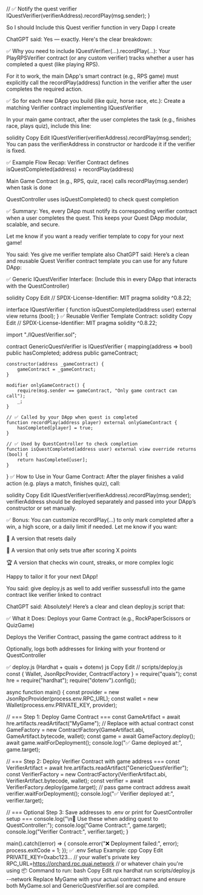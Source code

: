 // ✅ Notify the quest verifier
        IQuestVerifier(verifierAddress).recordPlay(msg.sender);
    }

So I should Include this Quest verifier function in very Dapp I create 


ChatGPT said:
Yes — exactly. Here's the clear breakdown:

✅ Why you need to include IQuestVerifier(...).recordPlay(...):
Your PlayRPSVerifier contract (or any custom verifier) tracks whether a user has completed a quest (like playing RPS).

For it to work, the main DApp's smart contract (e.g., RPS game) must explicitly call the recordPlay(address) function in the verifier after the user completes the required action.

✅ So for each new DApp you build (like quiz, horse race, etc.):
Create a matching Verifier contract implementing IQuestVerifier

In your main game contract, after the user completes the task (e.g., finishes race, plays quiz), include this line:

solidity
Copy
Edit
IQuestVerifier(verifierAddress).recordPlay(msg.sender);
You can pass the verifierAddress in constructor or hardcode it if the verifier is fixed.

✅ Example Flow Recap:
Verifier Contract defines isQuestCompleted(address) + recordPlay(address)

Main Game Contract (e.g., RPS, quiz, race) calls recordPlay(msg.sender) when task is done

QuestController uses isQuestCompleted() to check quest completion

✅ Summary:
Yes, every DApp must notify its corresponding verifier contract when a user completes the quest.
This keeps your Quest DApp modular, scalable, and secure.

Let me know if you want a ready verifier template to copy for your next game!






You said:
Yes give me verifier template also
ChatGPT said:
Here’s a clean and reusable Quest Verifier contract template you can use for any future DApp:

✅ Generic IQuestVerifier Interface:
(Include this in every DApp that interacts with the QuestController)

solidity
Copy
Edit
// SPDX-License-Identifier: MIT
pragma solidity ^0.8.22;

interface IQuestVerifier {
    function isQuestCompleted(address user) external view returns (bool);
}
✅ Reusable Verifier Template Contract:
solidity
Copy
Edit
// SPDX-License-Identifier: MIT
pragma solidity ^0.8.22;

import "./IQuestVerifier.sol";

contract GenericQuestVerifier is IQuestVerifier {
    mapping(address => bool) public hasCompleted;
    address public gameContract;

    constructor(address _gameContract) {
        gameContract = _gameContract;
    }

    modifier onlyGameContract() {
        require(msg.sender == gameContract, "Only game contract can call");
        _;
    }

    // ✅ Called by your DApp when quest is completed
    function recordPlay(address player) external onlyGameContract {
        hasCompleted[player] = true;
    }

    // ✅ Used by QuestController to check completion
    function isQuestCompleted(address user) external view override returns (bool) {
        return hasCompleted[user];
    }
}
✅ How to Use in Your Game Contract:
After the player finishes a valid action (e.g. plays a match, finishes quiz), call:

solidity
Copy
Edit
IQuestVerifier(verifierAddress).recordPlay(msg.sender);
verifierAddress should be deployed separately and passed into your DApp’s constructor or set manually.

✅ Bonus: You can customize recordPlay(...) to only mark completed after a win, a high score, or a daily limit if needed.
Let me know if you want:

🧩 A version that resets daily

🎯 A version that only sets true after scoring X points

🏆 A version that checks win count, streaks, or more complex logic

Happy to tailor it for your next DApp!






You said:
give deploy.js as well to add verifier sussessfull into the game contract like verifier linked to contract


ChatGPT said:
Absolutely! Here’s a clear and clean deploy.js script that:

✅ What it Does:
Deploys your Game Contract (e.g., RockPaperScissors or QuizGame)

Deploys the Verifier Contract, passing the game contract address to it

Optionally, logs both addresses for linking with your frontend or QuestController

✅ deploy.js (Hardhat + quais + dotenv)
js
Copy
Edit
// scripts/deploy.js
const { Wallet, JsonRpcProvider, ContractFactory } = require("quais");
const hre = require("hardhat");
require("dotenv").config();

async function main() {
  const provider = new JsonRpcProvider(process.env.RPC_URL);
  const wallet = new Wallet(process.env.PRIVATE_KEY, provider);

  // === Step 1: Deploy Game Contract ===
  const GameArtifact = await hre.artifacts.readArtifact("MyGame"); // Replace with actual contract
  const GameFactory = new ContractFactory(GameArtifact.abi, GameArtifact.bytecode, wallet);
  const game = await GameFactory.deploy();
  await game.waitForDeployment();
  console.log("✅ Game deployed at:", game.target);

  // === Step 2: Deploy Verifier Contract with game address ===
  const VerifierArtifact = await hre.artifacts.readArtifact("GenericQuestVerifier");
  const VerifierFactory = new ContractFactory(VerifierArtifact.abi, VerifierArtifact.bytecode, wallet);
  const verifier = await VerifierFactory.deploy(game.target); // pass game contract address
  await verifier.waitForDeployment();
  console.log("✅ Verifier deployed at:", verifier.target);

  // === Optional Step 3: Save addresses to .env or print for QuestController setup ===
  console.log("\n📝 Use these when adding quest to QuestController:");
  console.log("Game Contract:", game.target);
  console.log("Verifier Contract:", verifier.target);
}

main().catch((error) => {
  console.error("❌ Deployment failed:", error);
  process.exitCode = 1;
});
✅ .env Setup Example:
cpp
Copy
Edit
PRIVATE_KEY=0xabc123...  // your wallet's private key
RPC_URL=https://orchard.rpc.quai.network  // or whatever chain you're using
📦 Command to run:
bash
Copy
Edit
npx hardhat run scripts/deploy.js --network <network-name>
Replace MyGame with your actual contract name and ensure both MyGame.sol and GenericQuestVerifier.sol are compiled.

